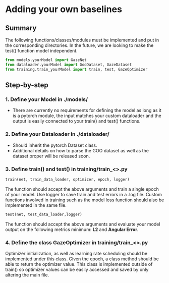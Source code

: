 # Adding your own baselines

## Summary
The following functions/classes/modules must be implemented and put in the corresponding directories. In the future, we are looking to make the test() function model independent.
```python
from models.yourModel import GazeNet   
from dataloader.yourModel import GooDataset, GazeDataset
from training.train_yourModel import train, test, GazeOptimizer
```

## Step-by-step
### 1. Define your Model in ./models/
- There are currently no requirements for defining the model as long as it is a pytorch module, the input matches your custom dataloader and the output is easily connected to your train() and test() functions. 

### 2. Define your Dataloader in ./dataloader/
- Should inherit the pytorch Dataset class.
- Additional details on how to parse the GOO dataset as well as the dataset proper will be released soon.

### 3. Define train() and test() in training/train_<>.py
```python
train(net, train_data_loader, optimizer, epoch, logger)
```
The function should accept the above arguments and train a single epoch of your model. Use logger to save train and test errors in a .log file. Custom functions involved in training such as the model loss function should also be implemented in the same file. 

```python
test(net, test_data_loader,logger)
```
The function should accept the above arguments and evaluate your model output on the following metrics minimum: **L2** and **Angular Error**. 

### 4. Define the class GazeOptimizer in training/train_<>.py
Optimizer initialization, as well as learning rate scheduling should be implemented under this class. Given the epoch, a class method should be able to return the optimizer value. This class is implemented outside of train() so optimizer values can be easily accessed and saved by only altering the main file. 
